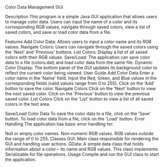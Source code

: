 Color Data Management GUI

Description
This program is a simple Java GUI application that allows users to manage color data. Users can input the name of a color and its corresponding RGB values, navigate through saved colors, view a list of saved colors, and save or load color data from a file.

Features
Add Color Data: Allows users to input a color name and its RGB values.
Navigate Colors: Users can navigate through the saved colors using the 'Next' and 'Previous' buttons.
List Colors: Display a list of all saved colors with their RGB values.
Save/Load: The application can save color data to a file (colors.dat) and load color data from the same file.
Dynamic Color Display: The bottom panel of the GUI updates its background color to reflect the current color being viewed.
User Guide
Add Color Data
Enter a color name in the 'Name' field.
Input the Red, Green, and Blue values in the corresponding fields (valid values range from 0 to 255).
Click on the 'Add' button to save the color.
Navigate Colors
Click on the 'Next' button to view the next saved color.
Click on the 'Previous' button to view the previous saved color.
List Colors
Click on the 'List' button to view a list of all saved colors in the text area.

Save/Load Color Data
To save the color data to a file, click on the 'Save' button.
To load color data from a file, click on the 'Load' button.
Error Handling
The application has basic error handling for:

Null or empty color names.
Non-numeric RGB values.
RGB values outside the range of 0 to 255.
Classes
GUI: Main class responsible for rendering the GUI and handling user actions.
GData: A simple data class that holds information about a color – its name and RGB values. This class implements Serializable for file operations.
Usage
Compile and run the GUI class to start the application.
